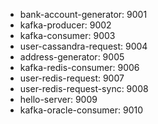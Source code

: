 - bank-account-generator: 9001
- kafka-producer: 9002
- kafka-consumer: 9003
- user-cassandra-request: 9004
- address-generator: 9005
- kafka-redis-consumer: 9006
- user-redis-request: 9007
- user-redis-request-sync: 9008
- hello-server: 9009
- kafka-oracle-consumer: 9010
